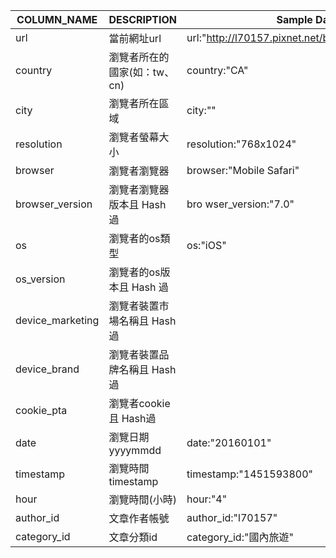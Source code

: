 | COLUMN_NAME      | DESCRIPTION                            | Sample Data                                              | DATA_TYPE    |
|------------------|----------------------------------------|----------------------------------------------------------|--------------|
| url              | 當前網址url                            | url:"http://l70157.pixnet.net/blog/post/49484928"        | varchar(255) |
| country          | 瀏覽者所在的國家(如：tw、cn)           | country:"CA"                                             | varchar(2)   |
| city             | 瀏覽者所在區域                         | city:""                                                  | varchar(100) |
| resolution       | 瀏覽者螢幕大小                         | resolution:"768x1024"                                    | varchar(10)  |
| browser          | 瀏覽者瀏覽器                           | browser:"Mobile Safari"                                  | varchar(50)  |
| browser_version  | 瀏覽者瀏覽器版本且 Hash 過             | bro wser_version:"7.0"                                   | varchar(25)  |
| os               | 瀏覽者的os類型                         | os:"iOS"                                                 | varchar(50)  |
| os_version       | 瀏覽者的os版本且 Hash 過               |                                                          | varchar(25)  |
| device_marketing | 瀏覽者裝置市場名稱且 Hash 過           |                                                          | varchar(80)  |
| device_brand     | 瀏覽者裝置品牌名稱且 Hash 過           |                                                          | varchar(50)  |
| cookie_pta       | 瀏覽者cookie且 Hash過                  |                                                          | varchar(24)  |
| date             | 瀏覽日期 yyyymmdd                      | date:"20160101"                                          | integer      |
| timestamp        | 瀏覽時間timestamp                      | timestamp:"1451593800"                                   | integer      |
| hour             | 瀏覽時間(小時)                         | hour:"4"                                                 | smallint     |
| author_id        | 文章作者帳號                           | author_id:"l70157"                                       | varchar(64)  |
| category_id      | 文章分類id                             | category_id:"國內旅遊"                                   | varchar(64)  |
